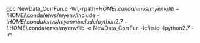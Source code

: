 gcc NewData_CorrFun.c -Wl,-rpath=$HOME/.conda/envs/myenv/lib -I$HOME/.conda/envs/myenv/include -I$HOME/.conda/envs/myenv/include/python2.7 -L$HOME/.conda/envs/myenv/lib -o NewData_CorrFun -lcfitsio -lpython2.7 -lm 
